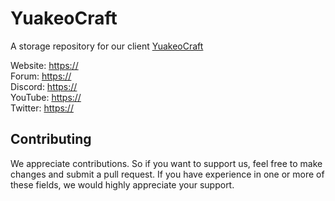 # YuakeoCraft

A storage repository for our client [YuakeoCraft](https://yuakeo.github.io)

Website: <https://> \
Forum: <https://> \
Discord: <https://> \
YouTube: <https://> \
Twitter: <https://>

## Contributing

We appreciate contributions. So if you want to support us, feel free to make changes and submit a pull request.
If you have experience in one or more of these fields, we would highly appreciate your support.
